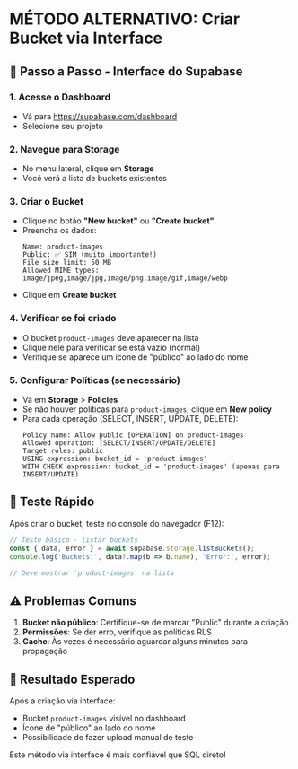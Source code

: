 # MÉTODO ALTERNATIVO: Criar Bucket via Interface

## 🔧 Passo a Passo - Interface do Supabase

### 1. Acesse o Dashboard
- Vá para https://supabase.com/dashboard
- Selecione seu projeto

### 2. Navegue para Storage
- No menu lateral, clique em **Storage**
- Você verá a lista de buckets existentes

### 3. Criar o Bucket
- Clique no botão **"New bucket"** ou **"Create bucket"**
- Preencha os dados:
  ```
  Name: product-images
  Public: ✅ SIM (muito importante!)
  File size limit: 50 MB
  Allowed MIME types: image/jpeg,image/jpg,image/png,image/gif,image/webp
  ```
- Clique em **Create bucket**

### 4. Verificar se foi criado
- O bucket `product-images` deve aparecer na lista
- Clique nele para verificar se está vazio (normal)
- Verifique se aparece um ícone de "público" ao lado do nome

### 5. Configurar Políticas (se necessário)
- Vá em **Storage** > **Policies**
- Se não houver políticas para `product-images`, clique em **New policy**
- Para cada operação (SELECT, INSERT, UPDATE, DELETE):
  ```
  Policy name: Allow public [OPERATION] on product-images
  Allowed operation: [SELECT/INSERT/UPDATE/DELETE]
  Target roles: public
  USING expression: bucket_id = 'product-images'
  WITH CHECK expression: bucket_id = 'product-images' (apenas para INSERT/UPDATE)
  ```

## 🧪 Teste Rápido

Após criar o bucket, teste no console do navegador (F12):

```javascript
// Teste básico - listar buckets
const { data, error } = await supabase.storage.listBuckets();
console.log('Buckets:', data?.map(b => b.name), 'Error:', error);

// Deve mostrar 'product-images' na lista
```

## ⚠️ Problemas Comuns

1. **Bucket não público**: Certifique-se de marcar "Public" durante a criação
2. **Permissões**: Se der erro, verifique as políticas RLS
3. **Cache**: Às vezes é necessário aguardar alguns minutos para propagação

## 🎯 Resultado Esperado

Após a criação via interface:
- Bucket `product-images` visível no dashboard
- Ícone de "público" ao lado do nome
- Possibilidade de fazer upload manual de teste

Este método via interface é mais confiável que SQL direto!
